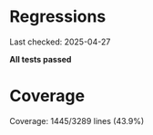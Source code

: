 # Regressions

Last checked: 2025-04-27

**All tests passed**
# Coverage

Coverage: 1445/3289 lines (43.9%)
